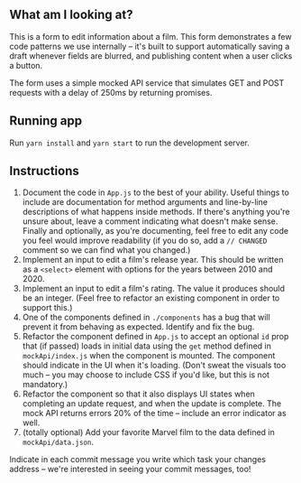 ## What am I looking at?
This is a form to edit information about a film. This form demonstrates a few code patterns we use internally – it's built to support automatically saving a draft whenever fields are blurred, and publishing content when a user clicks a button.

The form uses a simple mocked API service that simulates GET and POST requests with a delay of 250ms by returning promises.

## Running app
Run `yarn install` and `yarn start` to run the development server.

## Instructions
1. Document the code in `App.js` to the best of your ability. Useful things to include are documentation for method arguments and line-by-line descriptions of what happens inside methods. If there's anything you're unsure about, leave a comment indicating what doesn't make sense. Finally and optionally, as you're documenting, feel free to edit any code you feel would improve readability (if you do so, add a `// CHANGED` comment so we can find what you changed.)
2. Implement an input to edit a film's release year. This should be written as a `<select>` element with options for the years between 2010 and 2020.
3. Implement an input to edit a film's rating. The value it produces should be an integer. (Feel free to refactor an existing component in order to support this.)
4. One of the components defined in `./components` has a bug that will prevent it from behaving as expected. Identify and fix the bug.
5. Refactor the component defined in `App.js` to accept an optional `id` prop that (if passed) loads in initial data using the `get` method defined in `mockApi/index.js` when the component is mounted. The component should indicate in the UI when it's loading. (Don't sweat the visuals too much – you may choose to include CSS if you'd like, but this is not mandatory.)
6. Refactor the component so that it also displays UI states when completing an update request, and when the update is complete. The mock API returns errors 20% of the time – include an error indicator as well.
7. (totally optional) Add your favorite Marvel film to the data defined in `mockApi/data.json`.

Indicate in each commit message you write which task your changes address – we're interested in seeing your commit messages, too!
